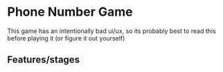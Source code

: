 # Phone Number Game

This game has an intentionally bad ui/ux, so its probably best to read this before playing it (or figure it out yourself)

## Features/stages

### 
